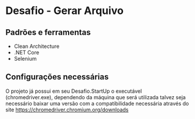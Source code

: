 # Desafio - Gerar Arquivo

## Padrões e ferramentas
* Clean Architecture
* .NET Core
* Selenium

## Configurações necessárias
O projeto já possui em seu Desafio.StartUp o executável (chromedriver.exe), dependendo da máquina que será utilizada talvez seja necessário baixar uma versão com a compatibilidade necessária
 através do site https://chromedriver.chromium.org/downloads
